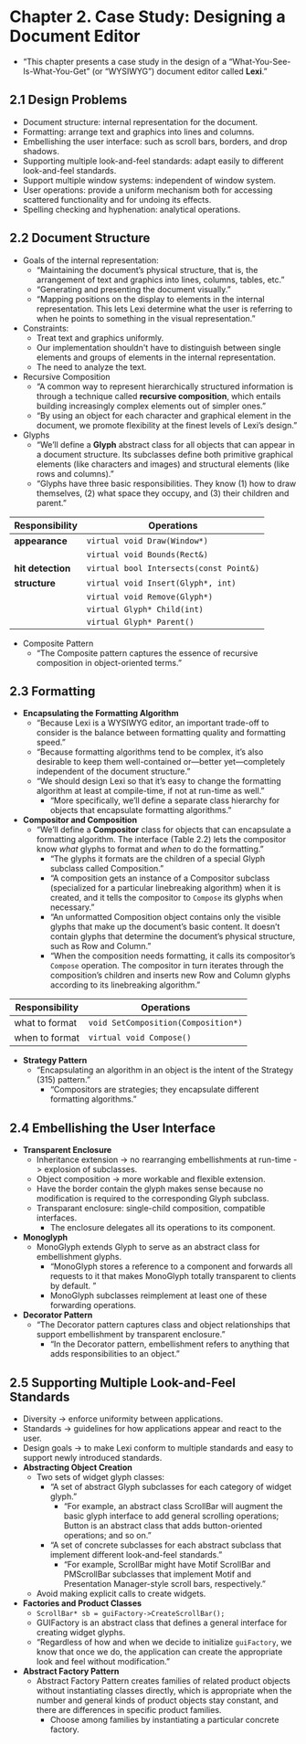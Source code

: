 # Chapter 2. Case Study: Designing a Document Editor

* “This chapter presents a case study in the design of a “What-You-See-Is-What-You-Get” (or “WYSIWYG”) document editor called **Lexi**.”

## 2.1 Design Problems

* Document structure: internal representation for the document.
* Formatting: arrange text and graphics into lines and columns.
* Embellishing the user interface: such as scroll bars, borders, and drop shadows.
* Supporting multiple look-and-feel standards: adapt easily to different look-and-feel standards.
* Support multiple window systems: independent of window system.
* User operations: provide a uniform mechanism both for accessing scattered functionality and for undoing its effects.
* Spelling checking and hyphenation: analytical operations.

## 2.2 Document Structure

* Goals of the internal representation:
  * “Maintaining the document’s physical structure, that is, the arrangement of text and graphics into lines, columns, tables, etc.”
  * “Generating and presenting the document visually.”
  * “Mapping positions on the display to elements in the internal representation. This lets Lexi determine what the user is referring to when he points to something in the visual representation.”
* Constraints:
  * Treat text and graphics uniformly.
  * Our implementation shouldn't have to distinguish between single elements and groups of elements in the internal representation.
  * The need to analyze the text.
* Recursive Composition
  * “A common way to represent hierarchically structured information is through a technique called **recursive composition**, which entails building increasingly complex elements out of simpler ones.”
  * “By using an object for each character and graphical element in the document, we promote flexibility at the finest levels of Lexi’s design.”
* Glyphs
  * “We’ll define a **Glyph** abstract class for all objects that can appear in a document structure. Its subclasses define both primitive graphical elements (like characters and images) and structural elements (like rows and columns).”
  * “Glyphs have three basic responsibilities. They know (1) how to draw themselves, (2) what space they occupy, and (3) their children and parent.”

| Responsibility    | Operations                              |
| ----------------- | --------------------------------------- |
| **appearance**    | `virtual void Draw(Window*)`            |
|                   | `virtual void Bounds(Rect&)`            |
| **hit detection** | `virtual bool Intersects(const Point&)` |
| **structure**     | `virtual void Insert(Glyph*, int)`      |
|                   | `virtual void Remove(Glyph*)`           |
|                   | `virtual Glyph* Child(int)`             |
|                   | `virtual Glyph* Parent()`               |

* Composite Pattern
  * “The Composite pattern captures the essence of recursive composition in object-oriented terms.”


## 2.3 Formatting

* **Encapsulating the Formatting Algorithm**
  * “Because Lexi is a WYSIWYG editor, an important trade-off to consider is the balance between formatting quality and formatting speed.”
  * “Because formatting algorithms tend to be complex, it’s also desirable to keep them well-contained or—better yet—completely independent of the document structure.”
  * “We should design Lexi so that it’s easy to change the formatting algorithm at least at compile-time, if not at run-time as well.”
    * “More specifically, we’ll define a separate class hierarchy for objects that encapsulate formatting algorithms.”
* **Compositor and Composition**
  * “We’ll define a **Compositor** class for objects that can encapsulate a formatting algorithm. The interface (Table 2.2) lets the compositor know *what* glyphs to format and *when* to do the formatting.”
    * “The glyphs it formats are the children of a special Glyph subclass called Composition.”
    * “A composition gets an instance of a Compositor subclass (specialized for a particular linebreaking algorithm) when it is created, and it tells the compositor to `Compose` its glyphs when necessary.”
    * “An unformatted Composition object contains only the visible glyphs that make up the document’s basic content. It doesn’t contain glyphs that determine the document’s physical structure, such as Row and Column.”
    * “When the composition needs formatting, it calls its compositor’s `Compose` operation. The compositor in turn iterates through the composition’s children and inserts new Row and Column glyphs according to its linebreaking algorithm.”


| Responsibility | Operations                          |
| -------------- | ----------------------------------- |
| what to format | `void SetComposition(Composition*)` |
| when to format | `virtual void Compose()`            |

* **Strategy Pattern**
  * “Encapsulating an algorithm in an object is the intent of the Strategy (315) pattern.”
    * “Compositors are strategies; they encapsulate different formatting algorithms.”


## 2.4 Embellishing the User Interface

* **Transparent Enclosure**
  * Inheritance extension -> no rearranging embellishments at run-time -> explosion of subclasses.
  * Object composition -> more workable and flexible extension.
  * Have the border contain the glyph makes sense because no modification is required to the corresponding Glyph subclass.
  * Transparant enclosure: single-child composition, compatible interfaces.
    * The enclosure delegates all its operations to its component.
* **Monoglyph**
  * MonoGlyph extends Glyph to serve as an abstract class for embellishment glyphs.
    * “MonoGlyph stores a reference to a component and forwards all requests to it that makes MonoGlyph totally transparent to clients by default. ”
    * MonoGlyph subclasses reimplement at least one of these forwarding operations.
* **Decorator Pattern**
  * “The Decorator pattern captures class and object relationships that support embellishment by transparent enclosure.”
    * “In the Decorator pattern, embellishment refers to anything that adds responsibilities to an object.”


## 2.5 Supporting Multiple Look-and-Feel Standards

* Diversity -> enforce uniformity between applications.
* Standards -> guidelines for how applications appear and react to the user.
* Design goals -> to make Lexi conform to multiple standards and easy to support newly introduced standards.
* **Abstracting Object Creation**
  * Two sets of widget glyph classes:
    * “A set of abstract Glyph subclasses for each category of widget glyph.”
      * “For example, an abstract class ScrollBar will augment the basic glyph interface to add general scrolling operations; Button is an abstract class that adds button-oriented operations; and so on.”
    * “A set of concrete subclasses for each abstract subclass that implement different look-and-feel standards.”
      * “For example, ScrollBar might have Motif ScrollBar and PMScrollBar subclasses that implement Motif and Presentation Manager-style scroll bars, respectively.”
  * Avoid making explicit calls to create widgets.
* **Factories and Product Classes**
  * `ScrollBar* sb = guiFactory->CreateScrollBar();`
  * GUIFactory is an abstract class that defines a general interface for creating widget glyphs.
  * “Regardless of how and when we decide to initialize `guiFactory`, we know that once we do, the application can create the appropriate look and feel without modification.”
* **Abstract Factory Pattern**
  * Abstract Factory Pattern creates families of related product objects without instantiating classes directly, which is appropriate when the number and general kinds of product objects stay constant, and there are differences in specific product families.
    * Choose among families by instantiating a particular concrete factory.
